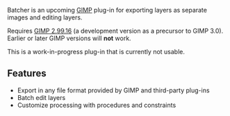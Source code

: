 Batcher is an upcoming [GIMP](https://www.gimp.org/) plug-in for exporting layers as separate images and editing layers.

Requires [GIMP 2.99.16](https://www.gimp.org/downloads/devel/) (a development version as a precursor to GIMP 3.0). Earlier or later GIMP versions will **not** work.

This is a work-in-progress plug-in that is currently not usable.


## Features

* Export in any file format provided by GIMP and third-party plug-ins
* Batch edit layers
* Customize processing with procedures and constraints
